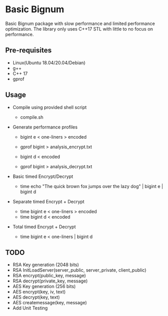 # Basic Bignum

Basic Bignum package with slow performance and limited performance optimization. The library only uses C++17 STL with little to no focus on performance.

## Pre-requisites

- Linux(Ubuntu 18.04/20.04/Debian)
- g++
- C++ 17
- gprof

## Usage

- Compile using provided shell script
    - compile.sh

- Generate performance profiles
    - bigint e < one-liners > encoded
    - gprof bigint > analysis_encrypt.txt

    - bigint d < encoded
    - gprof bigint > analysis_decrypt.txt

- Basic timed Encrypt/Decrypt
    - time echo "The quick brown fox jumps over the lazy dog" | bigint e | bigint d

- Separate timed Encrypt + Decrypt
    - time bigint e < one-liners > encoded
    - time bigint d < encoded

- Total timed Encrypt + Decrypt
    - time bigint e < one-liners | bigint d

## TODO

- RSA Key generation (2048 bits)
- RSA InitLoadServer(server_public, server_private, client_public)
- RSA encrypt(public_key, message)
- RSA decrypt(private_key, message)
- AES Key generation (256 bits)
- AES encrypt(key, iv, text)
- AES decrypt(key, text)
- AES createmessage(key, message)
- Add Unit Testing
